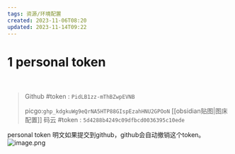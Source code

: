 ```yaml
---
tags: 资源/环境配置
created: 2023-11-06T08:20
updated: 2023-11-14T09:22
---
```

# 1 personal token 

　　‍

> Github #token : `PidLB1zz-mThBZwpEVNB`
>
> picgo:`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`
> [[obsidian贴图|图床配置]]
> 码云 #token : `5d4288b4249c09dfbcd0036395c10ede`

personal token 明文如果提交到github，github会自动撤销这个token。
![image.png](https:cdn.jsdelivr.net/gh/zaggerj/obsidian_picgo/obsidian/20231110114349.png)
